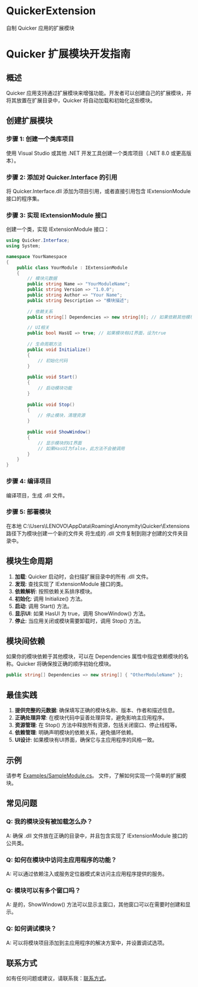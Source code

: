 # QuickerExtension

自制 Quicker 应用的扩展模块

# Quicker 扩展模块开发指南

## 概述

Quicker 应用支持通过扩展模块来增强功能。开发者可以创建自己的扩展模块，并将其放置在扩展目录中，Quicker 将自动加载和初始化这些模块。

## 创建扩展模块

### 步骤 1: 创建一个类库项目

使用 Visual Studio 或其他 .NET 开发工具创建一个类库项目（.NET 8.0 或更高版本）。

### 步骤 2: 添加对 Quicker.Interface 的引用

将 Quicker.Interface.dll 添加为项目引用，或者直接引用包含 IExtensionModule 接口的程序集。

### 步骤 3: 实现 IExtensionModule 接口

创建一个类，实现 IExtensionModule 接口：

```csharp
using Quicker.Interface;
using System;

namespace YourNamespace
{
    public class YourModule : IExtensionModule
    {
        // 模块元数据
        public string Name => "YourModuleName";
        public string Version => "1.0.0";
        public string Author => "Your Name";
        public string Description => "模块描述";
        
        // 依赖关系
        public string[] Dependencies => new string[0]; // 如果依赖其他模块，在这里指定

        // UI相关
        public bool HasUI => true; // 如果模块有UI界面，设为true
        
        // 生命周期方法
        public void Initialize()
        {
            // 初始化代码
        }
        
        public void Start()
        {
            // 启动模块功能
        }
        
        public void Stop()
        {
            // 停止模块，清理资源
        }
        
        public void ShowWindow()
        {
            // 显示模块的UI界面
            // 如果HasUI为false，此方法不会被调用
        }
    }
}
```

### 步骤 4: 编译项目

编译项目，生成 .dll 文件。

### 步骤 5: 部署模块
在本地 C:\Users\LENOVO\AppData\Roaming\Anonymity\Quicker\Extensions 路径下为模块创建一个新的文件夹
将生成的 .dll 文件复制到刚才创建的文件夹目录中。

## 模块生命周期

1. **加载**: Quicker 启动时，会扫描扩展目录中的所有 .dll 文件。
2. **发现**: 查找实现了 IExtensionModule 接口的类。
3. **依赖解析**: 按照依赖关系排序模块。
4. **初始化**: 调用 Initialize() 方法。
5. **启动**: 调用 Start() 方法。
6. **显示UI**: 如果 HasUI 为 true，调用 ShowWindow() 方法。
7. **停止**: 当应用关闭或模块需要卸载时，调用 Stop() 方法。

## 模块间依赖

如果你的模块依赖于其他模块，可以在 Dependencies 属性中指定依赖模块的名称。Quicker 将确保按正确的顺序初始化模块。

```csharp
public string[] Dependencies => new string[] { "OtherModuleName" };
```

## 最佳实践

1. **提供完整的元数据**: 确保填写正确的模块名称、版本、作者和描述信息。
2. **正确处理异常**: 在模块代码中妥善处理异常，避免影响主应用程序。
3. **资源管理**: 在 Stop() 方法中释放所有资源，包括关闭窗口、停止线程等。
4. **依赖管理**: 明确声明模块的依赖关系，避免循环依赖。
5. **UI设计**: 如果模块有UI界面，确保它与主应用程序的风格一致。

## 示例

请参考 [Examples/SampleModule.cs](https://github.com/Anonymity3314/QuickerExtensions/blob/master/Examples/SampleModule.cs "查看样板文件")。 文件，了解如何实现一个简单的扩展模块。

## 常见问题

### Q: 我的模块没有被加载怎么办？
A: 确保 .dll 文件放在正确的目录中，并且包含实现了 IExtensionModule 接口的公共类。

### Q: 如何在模块中访问主应用程序的功能？
A: 可以通过依赖注入或服务定位器模式来访问主应用程序提供的服务。

### Q: 模块可以有多个窗口吗？
A: 是的，ShowWindow() 方法可以显示主窗口，其他窗口可以在需要时创建和显示。

### Q: 如何调试模块？
A: 可以将模块项目添加到主应用程序的解决方案中，并设置调试选项。

## 联系方式

如有任何问题或建议，请联系我：[联系方式](https://github.com/Anonymity3314 "访问作者主页")。